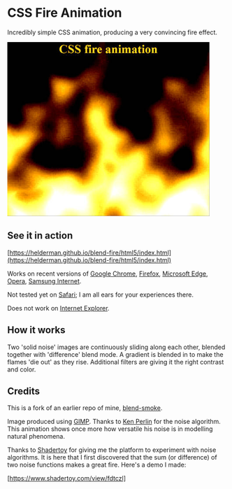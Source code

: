 # CSS Fire Animation

Incredibly simple CSS animation, producing a very convincing fire effect.

![Screenshot](screenshot.jpg)

## See it in action

[https://helderman.github.io/blend-fire/html5/index.html](https://helderman.github.io/blend-fire/html5/index.html)

Works on recent versions of
[Google Chrome](https://en.wikipedia.org/wiki/Google_Chrome),
[Firefox](https://en.wikipedia.org/wiki/Firefox),
[Microsoft Edge](https://en.wikipedia.org/wiki/Microsoft_Edge),
[Opera](https://en.wikipedia.org/wiki/Opera_(web_browser)),
[Samsung Internet](https://en.wikipedia.org/wiki/Samsung_Internet).

Not tested yet on
[Safari](https://en.wikipedia.org/wiki/Safari_(web_browser));
I am all ears for your experiences there.

Does not work on
[Internet Explorer](https://en.wikipedia.org/wiki/Internet_Explorer).

## How it works

Two 'solid noise' images are continuously sliding along each other,
blended together with 'difference' blend mode.
A gradient is blended in to make the flames 'die out' as they rise.
Additional filters are giving it the right contrast and color.

## Credits

This is a fork of an earlier repo of mine,
[blend-smoke](https://github.com/helderman/blend-smoke).

Image produced using [GIMP](https://en.wikipedia.org/wiki/GIMP).
Thanks to [Ken Perlin](https://en.wikipedia.org/wiki/Ken_Perlin)
for the noise algorithm.
This animation shows once more
how versatile his noise is in modelling natural phenomena.

Thanks to [Shadertoy](https://www.shadertoy.com/)
for giving me the platform to experiment with noise algorithms.
It is here that I first discovered that the sum (or difference)
of two noise functions makes a great fire.
Here's a demo I made:

[https://www.shadertoy.com/view/fdtczl]
